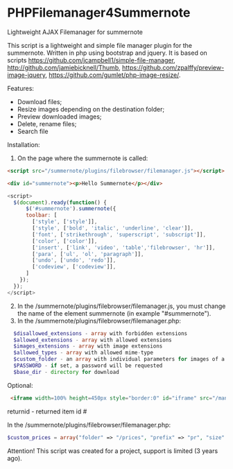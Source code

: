 # PHPFilemanager4Summernote
Lightweight AJAX Filemanager for summernote

This script is a lightweight and simple file manager plugin for the summernote. Written in php using bootstrap and jquery. 
It is based on scripts https://github.com/jcampbell1/simple-file-manager, http://github.com/jamiebicknell/Thumb, https://github.com/zpalffy/preview-image-jquery, https://github.com/gumlet/php-image-resize/.

Features: 
- Download files;
- Resize images depending on the destination folder; 
- Preview downloaded images;
- Delete, rename files;
- Search file

Installation:

1. On the page where the summernote is called:
  ```html
  <script src="/summernote/plugins/filebrowser/filemanager.js"></script>

  <div id="summernote"><p>Hello Summernote</p></div>
```
  ```javascript
  <script>
    $(document).ready(function() {
        $('#summernote').summernote({
        toolbar: [
          ['style', ['style']],
          ['style', ['bold', 'italic', 'underline', 'clear']],
          ['font', ['strikethrough', 'superscript', 'subscript']],
          ['color', ['color']],
          ['insert', ['link', 'video', 'table','filebrowser', 'hr']],
          ['para', ['ul', 'ol', 'paragraph']],
          ['undo', ['undo', 'redo']],
          ['codeview', ['codeview']],
        ]
      });
    });
  </script>
 ``` 
2. In the /summernote/plugins/filebrowser/filemanager.js, you must change the name of the element summernote (in example "#summernote").
3. In the /summernote/plugins/filebrowser/filemanager.php:
```php
  $disallowed_extensions - array with forbidden extensions
  $allowed_extensions - array with allowed extensions
  $images_extensions - array with image extensions
  $allowed_types - array with allowed mime-type
  $custom_folder - an array with individual parameters for images of a specific folder (size, prefix, the ability to create new folders) 
  $PASSWORD - if set, a password will be requested
  $base_dir - directory for download
```  
 Optional:
```html 
 <iframe width=100% height=450px style="border:0" id="iframe" src="/manager/plugins/summernote/plugins/filebrowser/filemanager.php?folder=prices&subfolder='+    Price_Name +'&namefile='+ NameFile +'&returnid=price_setting  " id="eframe" class="eframe"></iframe>
```  
 returnid - returned item id #
 
 In the /summernote/plugins/filebrowser/filemanager.php:
 ```php
 $custom_prices = array("folder" => "/prices", "prefix" => "pr", "size" => "200", "foldercreate" => "yes"); when uploading a file to the "prices" directory, the prefix "pr" will be added to the file name, image size will be reduced to 200 px, it is possible to create a new folder.
  ```

  
 Attention! This script was created for a project, support is limited (3 years ago). 
  
